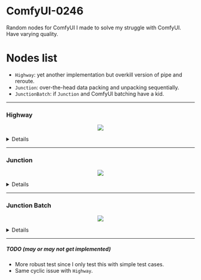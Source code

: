 # ComfyUI-0246
Random nodes for ComfyUI I made to solve my struggle with ComfyUI. Have varying quality.

# Nodes list

- `Highway`: yet another implementation but overkill version of pipe and reroute.
- `Junction`: over-the-head data packing and unpacking sequentially.
- `JunctionBatch`: if `Junction` and ComfyUI batching have a kid.

---

### Highway

<p align="center">
    <img src="https://raw.githubusercontent.com/Trung0246/ComfyUI-0246/main/assets/Screenshot%202023-11-05%20181932.png">
</p>

<details>
    More complex example of what could be done (using my personal workflow as example) with extensions like `use-everywhere`:
    <p align="center">
        <img src="https://raw.githubusercontent.com/Trung0246/ComfyUI-0246/main/assets/Screenshot%202023-11-06%20002520.png">
    </p>
    
    The query syntax goes as follow:
    
    - `>name`: input variable.
    - `<name`: output variable.
    - `` >`n!ce n@me` ``: input variable but with special character and spaces (except `` ` ``, obviously).
    - `!name`: output variable, but also delete itself, preventing from being referenced further.
      -  CURRENTLY BROKEN DUE TO HOW COMFYUI UPDATE THE NODES.
    -  `<name1; >name2; !name3`: multiple input and outputs together.
    
    For now `Highway` node is probably stable, as long as there's no cyclic connection.
      - Cyclic connection means that input and output of the same `Highway` node must not be connect, including indirect connection.
        - Else will be recursion error due to how ComfyUI execute nodes (trust me I tried).
    
    Can probably have "nested Highway" but probably useless since the node have unlimited in-out pins.
    
    Recommended with [chrisgoringe/cg-use-everywhere](https://github.com/chrisgoringe/cg-use-everywhere) since it allows more complex notes rerouting.
    
    Demo workflow is in [assets/workflow_highway.json](https://github.com/Trung0246/ComfyUI-0246/blob/main/assets/workflow_highway.json).
    
    Special thanks to [@kijai](https://github.com/kijai/ComfyUI-KJNodes) for `ConditioningMultiCombine` node as which `Highway` node is based of.
       
    ##### TODO (may or may not get implemented)
    
    - Cyclic detection in JS (python probably not possible unless I figure out a way how to extract the node graph).
    - Node force update (for `!name`).
</details>

---

### Junction

<p align="center">
    <img src="https://raw.githubusercontent.com/Trung0246/ComfyUI-0246/main/assets/Screenshot%202023-11-07%20040534.png">
</p>

<details>
`_offset` is used to skip data ahead for specific type (since internally it's a sequence of data).

`_offset` is persistent and will retains information across linked `Junction`.

The offset syntax goes as follow:

- `type,1`: `type` is the type (usually `LATENT`, `MODEL`, `VAE`, etc.) and `1` is the index being set.
- `type,+2`: Same as above but instead of set offset, it increase the offset instead.
- `type,-2`: Decrease offset.
- `type1, -1; type2, +2; type3, 4`: Multiple offset.

Can automatically expand pins.

Inspired by /u/GianoBifronte ideas.
</details>

---

### Junction Batch

<p align="center">
    <img src="https://raw.githubusercontent.com/Trung0246/ComfyUI-0246/main/assets/Screenshot%202023-11-25%20034407.png">
</p>

<details>
Basically same as `Junction` but batch as list instead for further processing.

Hopefully difference between `batch` and `pluck` are self explainatory in the workflow.
</details>

---

##### TODO (may or may not get implemented)

- More robust test since I only test this with simple test cases.
- Same cyclic issue with `Highway`.
